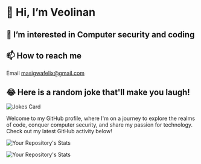 # 👋 Hi, I’m Veolinan
## 👀 I’m interested in Computer security and coding

## 📫 How to reach me
Email masigwafelix@gmail.com

## 😂 Here is a random joke that'll make you laugh!
![Jokes Card](https://readme-jokes.vercel.app/api)

Welcome to my GitHub profile, where I'm on a journey to explore the realms of code, conquer computer security, and share my passion for technology. Check out my latest GitHub activity below!

![Your Repository's Stats](https://github-readme-stats.vercel.app/api?username=Veolinan&show_icons=true)


![Your Repository's Stats](https://github-readme-stats.vercel.app/api/top-langs/?username=Veolinan&theme=blue-green)
